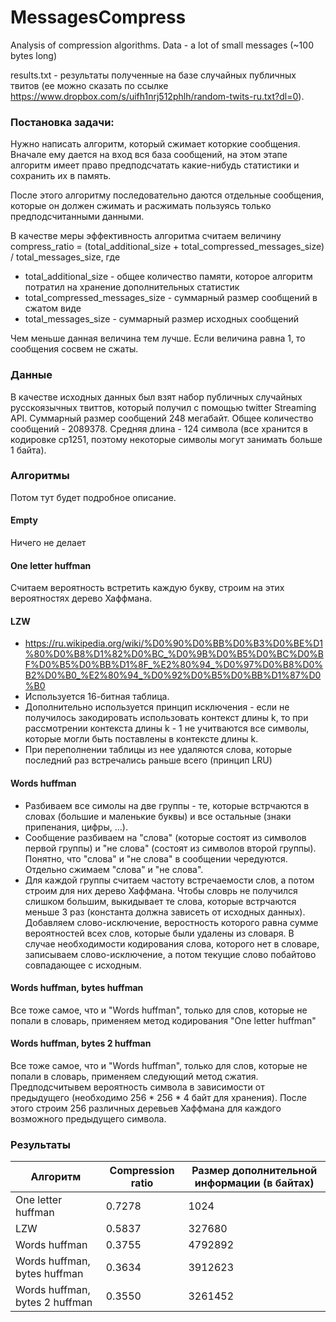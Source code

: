 # MessagesCompress
Analysis of compression algorithms. Data - a lot of small messages (~100 bytes long)

results.txt - результаты полученные на базе случайных публичных твитов (ее можно сказать по ссылке https://www.dropbox.com/s/uifh1nrj512phlh/random-twits-ru.txt?dl=0).

### Постановка задачи:
Нужно написать алгоритм, который сжимает которкие сообщения. Вначале ему дается на вход вся база сообщений, на этом этапе алгоритм имеет право предподсчатать какие-нибудь статистики и сохранить их в память.

После этого алгоритму последовательно даются отдельные сообщения, которые он должен сжимать и расжимать пользуясь только предподсчитанными данными. 

В качестве меры эффективность алгоритма считаем величину compress_ratio = (total_additional_size + total_compressed_messages_size) / total_messages_size, где 
* total_additional_size - общее количество памяти, которое алгоритм потратил на хранение дополнительных статистик
* total_compressed_messages_size - суммарный размер сообщений в сжатом виде
* total_messages_size - суммарный размер исходных сообщений

Чем меньше данная величина тем лучше. Если величина равна 1, то сообщения сосвем не сжаты.

### Данные
В качестве исходных данных был взят набор публичных случайных русскоязычных твиттов, который получил с помощью twitter Streaming API. Суммарный размер сообщений 248 мегабайт. Общее количество сообщений - 2089378. Средняя длина - 124 символа (все хранится в кодировке cp1251, поэтому некоторые символы могут занимать больше 1 байта). 

### Алгоритмы

Потом тут будет подробное описание.

#### Empty
Ничего не делает

#### One letter huffman
Считаем вероятность встретить каждую букву, строим на этих вероятностях дерево Хаффмана.

#### LZW
* https://ru.wikipedia.org/wiki/%D0%90%D0%BB%D0%B3%D0%BE%D1%80%D0%B8%D1%82%D0%BC_%D0%9B%D0%B5%D0%BC%D0%BF%D0%B5%D0%BB%D1%8F_%E2%80%94_%D0%97%D0%B8%D0%B2%D0%B0_%E2%80%94_%D0%92%D0%B5%D0%BB%D1%87%D0%B0
* Используется 16-битная таблица.
* Дополнительно используется принцип исключения - если не получилось закодировать использовать контекст длины k, то при рассмотрении контекста длины k - 1 не учитваются все символы, которые могли быть поставлены в контексте длины k.
* При переполнении таблицы из нее удаляются слова, которые последний раз встречались раньше всего (принцип LRU)

#### Words huffman
* Разбиваем все симолы на две группы - те, которые встрчаются в словах (большие и маленькие буквы) и все остальные (знаки припенания, цифры, ...).
* Сообщение разбиваем на "слова" (которые состоят из символов первой группы) и "не слова" (состоят из символов второй группы). Понятно, что "слова" и "не слова" в сообщении чередуются. Отдельно сжимаем "слова" и "не слова". 
* Для каждой группы считаем частоту встречаемости слов, а потом строим для них дерево Хаффмана. Чтобы словрь не получился слишком большим, выкидывает те слова, которые встрчаются меньше 3 раз (константа должна зависеть от исходных данных). Добавляем слово-исключение, веростность которого равна сумме вероятностей всех слов, которые были удалены из словаря. В случае необходимости кодирования слова, которого нет в словаре, записываем слово-исключение, а потом текущие слово побайтово совпадающее с исходным.

#### Words huffman, bytes huffman
Все тоже самое, что и "Words huffman", только для слов, которые не попали в словарь, применяем метод кодирования "One letter huffman"

#### Words huffman, bytes 2 huffman
Все тоже самое, что и "Words huffman", только для слов, которые не попали в словарь, применяем следующий метод сжатия. Предподсчитывем вероятность символа в зависимости от предыдущего (необходимо 256 * 256 * 4 байт для хранения). После этого строим 256 различных деревьев Хаффмана для каждого возможного предыдущего символа. 

### Результаты

|Алгоритм|Compression ratio|Размер дополнительной информации (в байтах)|
|-|-|-|
|One letter huffman | 0.7278|1024|
|LZW | 0.5837|327680|
|Words huffman | 0.3755|4792892|
|Words huffman, bytes huffman | 0.3634|3912623|
|Words huffman, bytes 2 huffman | 0.3550|3261452|
